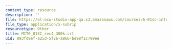 ```yaml
---
content_type: resource
description: ''
file: https://ol-ocw-studio-app-qa.s3.amazonaws.com/courses/6-01sc-introduction-to-electrical-engineering-and-computer-science-i-spring-2011/093fd9efa25d5f26a866be98f1c799ee_MIT6_01SC_rec4_300k.vtt
file_type: application/x-subrip
resourcetype: Other
title: MIT6_01SC_rec4_300k.srt
uid: 093fd9ef-a25d-5f26-a866-be98f1c799ee
---
```

